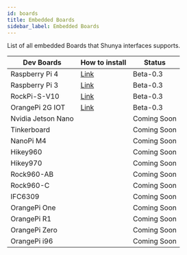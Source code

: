 ```yaml
---
id: boards
title: Embedded Boards 
sidebar_label: Embedded Boards
---
```


List of all embedded Boards that Shunya interfaces supports.

| **Dev Boards** | **How to install** |  **Status** |
|--------------------|----------------|-------------|
| Raspberry Pi 4 | [Link](#install-shunya-os) | Beta-0.3 |
| Raspberry Pi 3 | [Link](#install-shunya-os) | Beta-0.3 |
| RockPi-S-V10 | [Link](#install-shunya-os) | Beta-0.3 |
| OrangePi 2G IOT | [Link](#install-shunya-os) | Beta-0.3 |
| Nvidia Jetson Nano |  | Coming Soon |
| Tinkerboard |  | Coming Soon |
| NanoPi M4 |  | Coming Soon |
| Hikey960 |  | Coming Soon |
| Hikey970 |  | Coming Soon |
| Rock960-AB |  | Coming Soon |
| Rock960-C |  | Coming Soon |
| IFC6309 |  | Coming Soon |
| OrangePi One |  | Coming Soon |
| OrangePi R1 |  | Coming Soon |
| OrangePi Zero |  | Coming Soon |
| OrangePi i96 |  | Coming Soon |